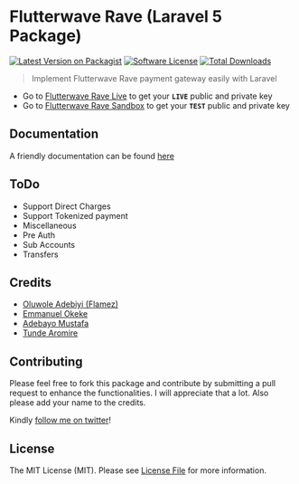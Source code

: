 # Flutterwave Rave (Laravel 5 Package)

[![Latest Version on Packagist][ico-version]][link-packagist]
[![Software License][ico-license]](LICENSE.md)
[![Total Downloads][ico-downloads]][link-downloads]
<!-- [![Build Status][ico-travis]][link-travis]
[![Scrutinizer Code Quality][ico-code-quality]][link-code-quality]
[![Code Coverage][ico-coverage]][link-coverage]
[![Code Intelligence Status][ico-code-intelligence]][link-code-intelligence] -->

> Implement Flutterwave Rave payment gateway easily with Laravel

- Go to [Flutterwave Rave Live](https://rave.flutterwave.com/) to get your **`LIVE`** public and private key
- Go to [Flutterwave Rave Sandbox](https://ravesandbox.flutterwave.com/) to get your **`TEST`** public and private key


## Documentation

A friendly documentation can be found [here](https://laravelrave.netlify.com/)


## ToDo

 - Support Direct Charges
 - Support Tokenized payment
 - Miscellaneous
 - Pre Auth
 - Sub Accounts
 - Transfers


## Credits

- [Oluwole Adebiyi (Flamez)][link-author]
- [Emmanuel Okeke](https://github.com/emmanix2002)
- [Adebayo Mustafa](https://github.com/AdebsAlert)
- [Tunde Aromire](https://github.com/toondaey)

## Contributing
Please feel free to fork this package and contribute by submitting a pull request to enhance the functionalities. I will appreciate that a lot. Also please add your name to the credits.

Kindly [follow me on twitter](https://twitter.com/mrflamez_)!

## License

The MIT License (MIT). Please see [License File](LICENSE.md) for more information.

[ico-version]: https://img.shields.io/packagist/v/kingflamez/laravelrave.svg?style=flat-square
[ico-license]: https://img.shields.io/badge/license-MIT-brightgreen.svg?style=flat-square
<!-- [ico-travis]: https://travis-ci.org/toondaey/laravelrave.svg?branch=master -->
<!-- [ico-scrutinizer]: https://img.shields.io/scrutinizer/coverage/g/kingflamez/laravelrave.svg?style=flat-square -->
<!-- [ico-code-quality]: https://scrutinizer-ci.com/g/toondaey/laravelrave/badges/quality-score.png?b=master -->
<!-- [ico-code-intelligence]: https://scrutinizer-ci.com/g/toondaey/laravelrave/badges/code-intelligence.svg?b=master -->
<!-- [ico-coverage]: https://scrutinizer-ci.com/g/toondaey/laravelrave/badges/coverage.png?b=master -->
[ico-downloads]: https://img.shields.io/packagist/dt/kingflamez/laravelrave.svg?style=flat-square

[link-packagist]: https://packagist.org/packages/kingflamez/laravelrave
[link-travis]: https://travis-ci.org/toondaey/laravelrave
[link-scrutinizer]: https://scrutinizer-ci.com/g/kingflamez/laravelrave/code-structure
[link-code-quality]: https://scrutinizer-ci.com/g/toondaey/laravelrave/?branch=master
[link-downloads]: https://packagist.org/packages/kingflamez/laravelrave
[link-author]: https://github.com/kingflamez
[link-contributors]: ../../contributors
[link-coverage]: https://scrutinizer-ci.com/g/toondaey/laravelrave/?branch=master
[link-code-intelligence]: https://scrutinizer-ci.com/code-intelligence
